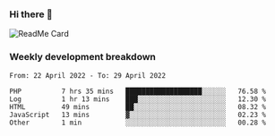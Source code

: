 ### Hi there 👋

<!--
**itzcy/itzcy** is a ✨ _special_ ✨ repository because its `README.md` (this file) appears on your GitHub profile.

Here are some ideas to get you started:

- 🔭 I’m currently working on ...
- 🌱 I’m currently learning ...
- 👯 I’m looking to collaborate on ...
- 🤔 I’m looking for help with ...
- 💬 Ask me about ...
- 📫 How to reach me: ...
- 😄 Pronouns: ...
- ⚡ Fun fact: ...
-->
![ReadMe Card](https://github-readme-stats.vercel.app/api?username=itzcy&show_icons=true&title_color=2d3198&icon_color=797cb8&text_color=24292e&bg_color=f6f8fa)

### Weekly development breakdown
<!--START_SECTION:waka-->

```text
From: 22 April 2022 - To: 29 April 2022

PHP          7 hrs 35 mins   ███████████████████░░░░░░   76.58 %
Log          1 hr 13 mins    ███░░░░░░░░░░░░░░░░░░░░░░   12.30 %
HTML         49 mins         ██░░░░░░░░░░░░░░░░░░░░░░░   08.32 %
JavaScript   13 mins         ▓░░░░░░░░░░░░░░░░░░░░░░░░   02.23 %
Other        1 min           ░░░░░░░░░░░░░░░░░░░░░░░░░   00.28 %
```

<!--END_SECTION:waka-->
